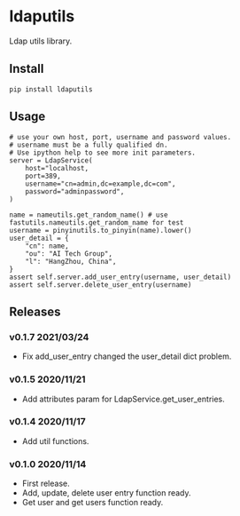 # ldaputils

Ldap utils library.

## Install

```
pip install ldaputils
```

## Usage

```
# use your own host, port, username and password values.
# username must be a fully qualified dn.
# Use ipython help to see more init parameters.
server = LdapService(
    host="localhost,
    port=389,
    username="cn=admin,dc=example,dc=com",
    password="adminpassword",
)

name = nameutils.get_random_name() # use fastutils.nameutils.get_random_name for test
username = pinyinutils.to_pinyin(name).lower()
user_detail = {
    "cn": name,
    "ou": "AI Tech Group",
    "l": "HangZhou, China",
}
assert self.server.add_user_entry(username, user_detail)
assert self.server.delete_user_entry(username)
```

## Releases

### v0.1.7 2021/03/24

- Fix add_user_entry changed the user_detail dict problem.

### v0.1.5 2020/11/21

- Add attributes param for LdapService.get_user_entries.

### v0.1.4 2020/11/17

- Add util functions.

### v0.1.0 2020/11/14

- First release.
- Add, update, delete user entry function ready.
- Get user and get users function ready.

